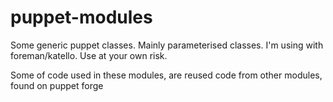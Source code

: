 # puppet-modules
Some generic puppet classes.
Mainly parameterised classes.
I'm using with foreman/katello.
Use at your own risk.

Some of code used in these modules, are reused code from other modules,  found on puppet forge
````
````
